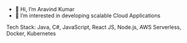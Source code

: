 - 👋 Hi, I’m Aravind Kumar
- 👀 I’m interested in developing scalable Cloud Applications 

Tech Stack:
Java, C#, JavaScript, React JS, Node.js, AWS Serverless, Docker, Kubernetes
